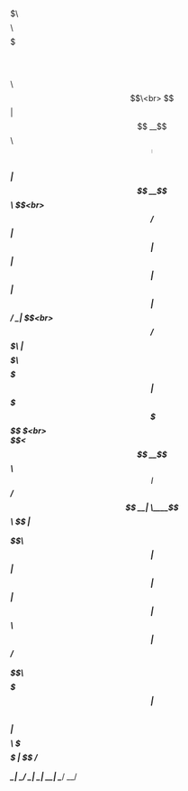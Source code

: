    $$\     $$$$$$$\      $$$$$$$$\     $$$$$$$\       $$$$$$$$\       $$$$$$\     $$\<br>                           
  $$  |    $$  __$$\     $$  _____|    $$  __$$\      $$  _____|     $$  __$$\    \$$\<br>                
 $$  /     $$ |  $$ |    $$ |          $$ |  $$ |     $$ |           $$ /  \__|    \$$\<br>        
$$  /      $$$$$$$\ |    $$$$$\        $$$$$$$  |     $$$$$\         \$$$$$$\       \$$\<br>      
\$$<       $$  __$$\     $$  __|       $$  ____/      $$  __|         \____$$\      $$  |<br>   
 \$$\      $$ |  $$ |    $$ |          $$ |           $$ |           $$\   $$ |    $$  / <br>  
  \$$\     $$$$$$$  |    $$$$$$$$\     $$ |           $$$$$$$$\      \$$$$$$  |   $$  / <br>  
   \__|    \_______/     \________|     \__|          \________|      \______/    \__/   
